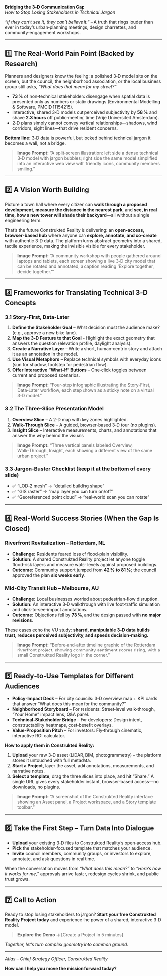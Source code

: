 **Bridging the 3‑D Communication Gap**  
*How to Stop Losing Stakeholders in Technical Jargon*  

*“If they can’t see it, they can’t believe it.”* – A truth that rings louder than ever in today’s urban‑planning meetings, design charrettes, and community‑engagement workshops.  

---  

## 1️⃣ The Real‑World Pain Point (Backed by Research)  

Planners and designers know the feeling: a polished 3‑D model sits on the screen, but the council, the neighborhood association, or the local business group still asks, *“What does that mean for my street?”*  

- **73 %** of non‑technical stakeholders disengage when spatial data is presented only as numbers or static drawings (Environmental Modelling & Software, PMCID 11154215).  
- Interactive, shared 3‑D models cut perceived subjectivity by **58 %** and shave **2.3 hours** off public‑meeting time (Vrije Universiteit Amsterdam).  
- 2‑D plans simply cannot convey vertical relationships—shadows, wind corridors, sight lines—that drive resident concerns.  

**Bottom line:** 3‑D data is powerful, but locked behind technical jargon it becomes a wall, not a bridge.  

> **Image Prompt:** “A split‑screen illustration: left side a dense technical 3‑D model with jargon bubbles; right side the same model simplified into an interactive web view with friendly icons, community members smiling.”  

---  

## 2️⃣ A Vision Worth Building  

Picture a town hall where every citizen can **walk through a proposed development**, **measure the distance to the nearest park**, and **see, in real time, how a new tower will shade their backyard**—all without a single engineering term.  

That’s the future Construkted Reality is delivering: an **open‑access, browser‑based hub** where anyone can **explore, annotate, and co‑create** with authentic 3‑D data. The platform turns abstract geometry into a shared, tactile experience, making the invisible visible for every stakeholder.  

> **Image Prompt:** “A community workshop with people gathered around laptops and tablets, each screen showing a live 3‑D city model that can be rotated and annotated, a caption reading ‘Explore together, decide together.’”  

---  

## 3️⃣ Frameworks for Translating Technical 3‑D Concepts  

### 3.1 Story‑First, Data‑Later  

1. **Define the Stakeholder Goal** – What decision must the audience make? (e.g., approve a new bike lane).  
2. **Map the 3‑D Feature to that Goal** – Highlight the exact geometry that answers the question (elevation profile, daylight analysis).  
3. **Create a Narrative Layer** – Write a short, human‑centric story and attach it as an annotation in the model.  
4. **Use Visual Metaphors** – Replace technical symbols with everyday icons (sun for shadow, footstep for pedestrian flow).  
5. **Offer Interactive “What‑If” Buttons** – One‑click toggles between current and proposed scenarios.  

> **Image Prompt:** “Four-step infographic illustrating the Story‑First, Data‑Later workflow, each step shown as a sticky note on a virtual 3‑D model.”  

### 3.2 The Three‑Slice Presentation Model  

1. **Overview Slice** – A 2‑D map with key zones highlighted.  
2. **Walk‑Through Slice** – A guided, browser‑based 3‑D tour (no plugins).  
3. **Insight Slice** – Interactive measurements, charts, and annotations that answer the *why* behind the visuals.  

> **Image Prompt:** “Three vertical panels labeled Overview, Walk‑Through, Insight, each showing a different view of the same urban project.”  

### 3.3 Jargon‑Buster Checklist (keep it at the bottom of every slide)  

- ✅ “LOD‑2 mesh” → “detailed building shape”  
- ✅ “GIS raster” → “map layer you can turn on/off”  
- ✅ “Georeferenced point cloud” → “real‑world scan you can rotate”  

---  

## 4️⃣ Real‑World Success Stories (When the Gap Is Closed)  

### Riverfront Revitalization – Rotterdam, NL  

- **Challenge:** Residents feared loss of flood‑plain visibility.  
- **Solution:** A shared Construkted Reality project let anyone toggle flood‑risk layers and measure water levels against proposed buildings.  
- **Outcome:** Community support jumped from **42 % to 81 %**; the council approved the plan **six weeks early**.  

### Mid‑City Transit Hub – Melbourne, AU  

- **Challenge:** Local businesses worried about pedestrian‑flow disruption.  
- **Solution:** An interactive 3‑D walkthrough with live foot‑traffic simulation and click‑to‑see‑impact annotations.  
- **Outcome:** Objections fell by **73 %**, and the design passed with **no major revisions**.  

These cases echo the VU study: **shared, manipulable 3‑D data builds trust, reduces perceived subjectivity, and speeds decision‑making.**  

> **Image Prompt:** “Before‑and‑after timeline graphic of the Rotterdam riverfront project, showing community sentiment scores rising, with a small Construkted Reality logo in the corner.”  

---  

## 5️⃣ Ready‑to‑Use Templates for Different Audiences  

- **Policy‑Impact Deck** – For city councils: 3‑D overview map + KPI cards that answer “What does this mean for the community?”  
- **Neighborhood Storyboard** – For residents: Street‑level walk‑through, “Your Home” impact lens, Q&A panel.  
- **Technical‑Stakeholder Bridge** – For developers: Design intent, constructability heatmaps, cost‑benefit overlays.  
- **Value‑Proposition Pitch** – For investors: Fly‑through cinematic, interactive ROI calculator.  

**How to apply them in Construkted Reality:**  

1. **Upload** your raw 3‑D asset (LiDAR, BIM, photogrammetry) – the platform stores it untouched with full metadata.  
2. **Start a Project**, layer the asset, add annotations, measurements, and narrative notes.  
3. **Select a template**, drag the three slices into place, and hit “Share.” A single URL gives every stakeholder instant, browser‑based access—no downloads, no plugins.  

> **Image Prompt:** “A screenshot of the Construkted Reality interface showing an Asset panel, a Project workspace, and a Story template toolbar.”  

---  

## 6️⃣ Take the First Step – Turn Data Into Dialogue  

- **Upload** your existing 3‑D files to Construkted Reality’s open‑access hub.  
- **Pick** the stakeholder‑focused template that matches your audience.  
- **Invite** council members, community groups, or investors to explore, annotate, and ask questions in real time.  

When the conversation moves from *“What does this mean?”* to *“Here’s how it works for me,”* approvals arrive faster, redesign cycles shrink, and public trust grows.  

---  

## 7️⃣ Call to Action  

Ready to stop losing stakeholders to jargon? **Start your free Construkted Reality Project today** and experience the power of a shared, interactive 3‑D model.  

> **Explore the Demo →** [Create a Project in 5 minutes]  

*Together, let’s turn complex geometry into common ground.*  

---  

*Atlas – Chief Strategy Officer, Construkted Reality*  

**How can I help you move the mission forward today?**  
